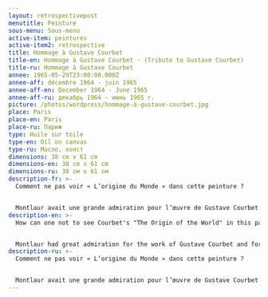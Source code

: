 ```yaml
---
layout: retrospectivepost
menutitle: Peinture
sous-menu: Sous-menu
active-item: peintures
active-item2: retrospective
title: Hommage à Gustave Courbet
title-en: Hommage à Gustave Courbet - (Tribute to Gustave Courbet)
title-ru: Hommage à Gustave Courbet
annee: 1965-05-29T23:00:00.000Z
annee-aff: décembre 1964 - juin 1965
annee-aff-en: December 1964 - June 1965
annee-aff-ru: декабрь 1964 - июнь 1965 г.
picture: /photos/wordpress/hommage-à-gustave-courbet.jpg
place: Paris
place-en: Paris
place-ru: Париж
type: Huile sur toile
type-en: Oil on canvas
type-ru: Масло, холст
dimensions: 38 cm x 61 cm
dimensions-en: 38 cm x 61 cm
dimensions-ru: 38 см x 61 см
description-fr: >-
  Comment ne pas voir « L’origine du Monde » dans cette peinture ?


  Montlaur avait une grande admiration pour l’œuvre de Gustave Courbet et pour sa participation à la Commune de Paris (18 mars au 28 mai 1871). Il faut rappeler que Courbet fut élu de la Commune et y fut président de la Fédération des Artistes. Il permit, entre autres, la protection des œuvres du Louvre.
description-en: >-
  How can one not to see Courbet's "The Origin of the World" in this painting?


  Montlaur had great admiration for the work of Gustave Courbet and for his participation in the Paris Commune (March 18 to May 28, 1871). It should be remembered that Courbet was an elected representative of the Commune and was elected President of the Federation of Artists. He prevented, among other things, the Louvre collections to be looted and damaged.
description-ru: >-
  Comment ne pas voir « L’origine du Monde » dans cette peinture ?


  Montlaur avait une grande admiration pour l’œuvre de Gustave Courbet et pour sa participation à la Commune de Paris (18 mars au 28 mai 1871). Il faut rappeler que Courbet fut élu de la Commune et y fut président de la Fédération des Artistes. Il permit, entre autres, la protection des œuvres du Louvre.
---
```

